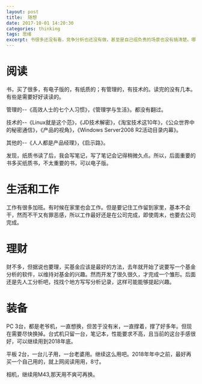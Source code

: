 ```yaml
---
layout: post
title:  随想
date: 2017-10-01 14:20:30
categories: thinking
tags: 思绪
excerpt: 书很多还没有看，竞争分析也还没有做，甚至是自己组负责的场景也没有搞清楚。哪些事要做，哪些书要看，应该是要围绕一个中心的。那最近的工作中心是什么？用户认证和授权相关领域的需求分析和开发。
---
```


# 阅读
书，买了很多，有电子版的，有纸质的；有管理的，有技术的。读完的没有几本。有些是需要好好读读的。

管理的--《高效人士的七个人习惯》，《管理学与生活》。都没有翻过。

技术的--《Linux就是这个范》，《JD技术解密》，《淘宝技术这10年》，《公众世界中的秘密通信》，《产品的视角》，《Windows Server2008 R2活动目录内幕》。

其他的--《人人都是产品经理》，《启示路》。

发现，纸质书读了后，我会写笔记，写了笔记会记得稍微久点。所以，后面重要的书多买纸质书，不太重要的书，可以电子版。

# 生活和工作
工作有很多加班。有时候在家里也会工作。但是要记住工作留到家里，基本不会干，然而不干又有罪恶感，所以工作最好还是在公司完成，即使周末，也要去公司完成。

# 理财
财不多，但据说也要理，买基金应该是最好的方法，去年就开始了说要写一个基金分析的软件，以维持对基金的兴趣。然而开发了很久很久，才完成一个雏形。后面还是先人工分析吧，找找个地方写写分析记录，这样可能能够提起兴趣。

# 装备
PC 3台，都是老爷机，一直想换，但苦于没有米，一直撑着，撑了好多年。但现在需要尽快换掉。台式机只留一台，笔记本，性能要求不高，且当前的这台手感很好，可以继续用到2018年底。

平板 2台，一台儿子用，一台老婆用。继续这么用吧。2018年年中之前，最好再买一个自己用的，就上网阅读用用，8寸。

相机，继续用M43,那天用不爽可再换。








